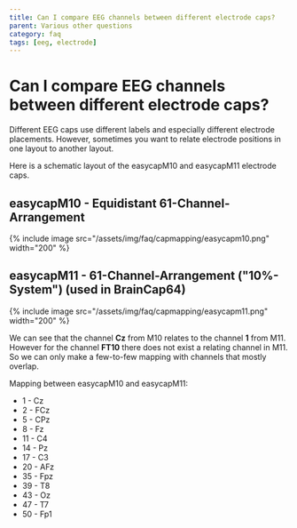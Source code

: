 ```yaml
---
title: Can I compare EEG channels between different electrode caps?
parent: Various other questions
category: faq
tags: [eeg, electrode]
---
```


# Can I compare EEG channels between different electrode caps?

Different EEG caps use different labels and especially different electrode placements. However, sometimes you want to relate electrode positions in one layout to another layout.

Here is a schematic layout of the easycapM10 and easycapM11 electrode caps.

## easycapM10 - Equidistant 61-Channel-Arrangement

{% include image src="/assets/img/faq/capmapping/easycapm10.png" width="200" %}

## easycapM11 - 61-Channel-Arrangement ("10%-System") (used in BrainCap64)

{% include image src="/assets/img/faq/capmapping/easycapm11.png" width="200" %}

We can see that the channel **Cz** from M10 relates to the channel **1** from M11. However for the channel **FT10** there does not exist a relating channel in M11. So we can only make a few-to-few mapping with channels that mostly overlap.

Mapping between easycapM10 and easycapM11:

- 1 - Cz
- 2 - FCz
- 5 - CPz
- 8 - Fz
- 11 - C4
- 14 - Pz
- 17 - C3
- 20 - AFz
- 35 - Fpz
- 39 - T8
- 43 - Oz
- 47 - T7
- 50 - Fp1
